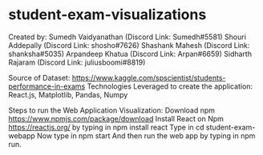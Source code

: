 # student-exam-visualizations

Created by:
Sumedh Vaidyanathan (Discord Link: Sumedh#5581) 
Shouri Addepally (Discord Link: shosho#7626) 
Shashank Mahesh (Discord Link: shanksha#5035) 
Arpandeep Khatua (Discord Link: Arpan#6659) 
Sidharth Rajaram (Discord Link: juliusboomi#8819)

Source of Dataset: https://www.kaggle.com/spscientist/students-performance-in-exams
Technologies Leveraged to create the application: React.js, Matplotlib, Pandas, Numpy

Steps to run the Web Application Visualization:
Download npm https://www.npmjs.com/package/download
Install React on Npm https://reactjs.org/ by typing in npm install react
Type in cd student-exam-webapp
Now type in npm start 
And then run the web app by typing in npm run.
